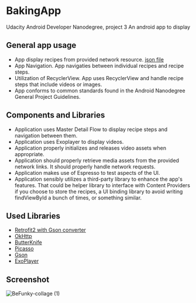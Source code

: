 # BakingApp
Udacity Android Developer Nanodegree, project 3
An android app to display

## General app usage
 - App display recipes from provided network resource. [json file](https://d17h27t6h515a5.cloudfront.net/topher/2017/May/59121517_baking/baking.json)
 - App Navigation. App navigaties between individual recipes and recipe steps.
 - Utilization of RecyclerView. App uses RecyclerView and handle recipe steps that include videos or images.
 - App conforms to common standards found in the Android Nanodegree General Project Guidelines.

## Components and Libraries
 - Application uses Master Detail Flow to display recipe steps and navigation between them.
 - Application uses Exoplayer to display videos.
 - Application properly initializes and releases video assets when appropriate.
 - Application should properly retrieve media assets from the provided network links. It should properly handle network requests.
 - Application makes use of Espresso to test aspects of the UI.
 - Application sensibly utilizes a third-party library to enhance the app's features. That could be helper library to interface with Content Providers if you choose to store the recipes, a UI binding library to avoid writing findViewById a bunch of times, or something similar.
 
## Used Libraries
 - [Retrofit2 with Gson converter](https://github.com/square/retrofit)
 - [OkHttp](https://github.com/square/okhttp)
 - [ButterKnife](https://github.com/JakeWharton/butterknife)
 - [Picasso](https://github.com/square/picasso)
 - [Gson](https://github.com/google/gson)
 - [ExoPlayer](https://github.com/google/ExoPlayer)

## Screenshot
![BeFunky-collage (1)](https://user-images.githubusercontent.com/11368889/59105147-fb145400-893b-11e9-9e40-c83eb04845a9.jpg)
